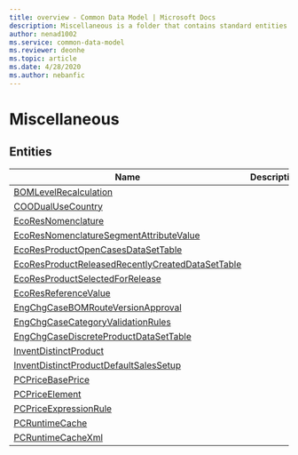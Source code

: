 ```yaml
---
title: overview - Common Data Model | Microsoft Docs
description: Miscellaneous is a folder that contains standard entities related to the Common Data Model.
author: nenad1002
ms.service: common-data-model
ms.reviewer: deonhe
ms.topic: article
ms.date: 4/28/2020
ms.author: nebanfic
---
```


# Miscellaneous


## Entities

|Name|Description|
|---|---|
|[BOMLevelRecalculation](BOMLevelRecalculation.md)||
|[COODualUseCountry](COODualUseCountry.md)||
|[EcoResNomenclature](EcoResNomenclature.md)||
|[EcoResNomenclatureSegmentAttributeValue](EcoResNomenclatureSegmentAttributeValue.md)||
|[EcoResProductOpenCasesDataSetTable](EcoResProductOpenCasesDataSetTable.md)||
|[EcoResProductReleasedRecentlyCreatedDataSetTable](EcoResProductReleasedRecentlyCreatedDataSetTable.md)||
|[EcoResProductSelectedForRelease](EcoResProductSelectedForRelease.md)||
|[EcoResReferenceValue](EcoResReferenceValue.md)||
|[EngChgCaseBOMRouteVersionApproval](EngChgCaseBOMRouteVersionApproval.md)||
|[EngChgCaseCategoryValidationRules](EngChgCaseCategoryValidationRules.md)||
|[EngChgCaseDiscreteProductDataSetTable](EngChgCaseDiscreteProductDataSetTable.md)||
|[InventDistinctProduct](InventDistinctProduct.md)||
|[InventDistinctProductDefaultSalesSetup](InventDistinctProductDefaultSalesSetup.md)||
|[PCPriceBasePrice](PCPriceBasePrice.md)||
|[PCPriceElement](PCPriceElement.md)||
|[PCPriceExpressionRule](PCPriceExpressionRule.md)||
|[PCRuntimeCache](PCRuntimeCache.md)||
|[PCRuntimeCacheXml](PCRuntimeCacheXml.md)||
